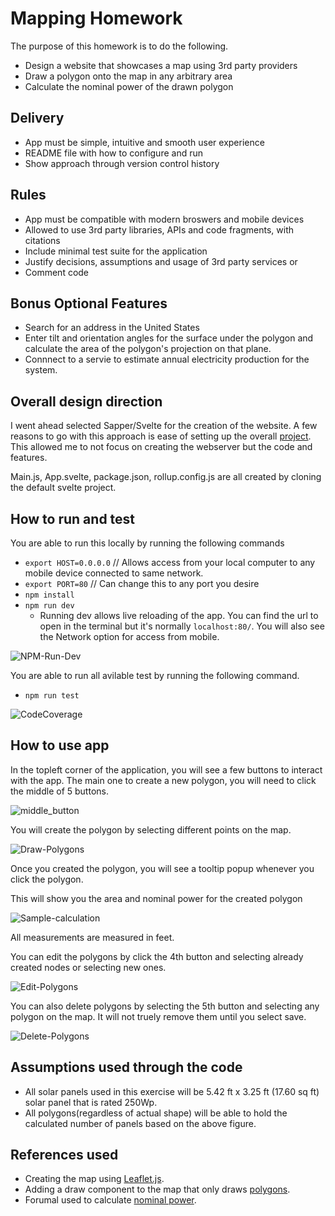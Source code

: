 # Mapping Homework

The purpose of this homework is to do the following.

- Design a website that showcases a map using 3rd party providers
- Draw a polygon onto the map in any arbitrary area
- Calculate the nominal power of the drawn polygon

## Delivery

- App must be simple, intuitive and smooth user experience
- README file with how to configure and run
- Show approach through version control history

## Rules

- App must be compatible with modern broswers and mobile devices
- Allowed to use 3rd party libraries, APIs and code fragments, with citations
- Include minimal test suite for the application
- Justify decisions, assumptions and usage of 3rd party services or
- Comment code

## Bonus Optional Features

- Search for an address in the United States
- Enter tilt and orientation angles for the surface under the polygon and calculate the area of the polygon's projection on that plane.
- Connnect to a servie to estimate annual electricity production for the system.

## Overall design direction

I went ahead selected Sapper/Svelte for the creation of the website. A few reasons to go with this approach is ease of setting up the overall [project](https://sapper.svelte.dev/docs/). This allowed me to not focus on creating the webserver but the code and features.

Main.js, App.svelte, package.json, rollup.config.js are all created by cloning the default svelte project.

## How to run and test

You are able to run this locally by running the following commands

- `export HOST=0.0.0.0` // Allows access from your local computer to any mobile device connected to same network.
- `export PORT=80` // Can change this to any port you desire
- `npm install`
- `npm run dev`
    - Running dev allows live reloading of the app. You can find the url to open in the terminal but it's normally `localhost:80/`. You will also see the Network option for access from mobile.

![NPM-Run-Dev](./assets/Npm-Run-Dev.png)

You are able to run all avilable test by running the following command.

- `npm run test`


![CodeCoverage](./assets/CodeCoverage.png)
## How to use app

In the topleft corner of the application, you will see a few buttons to interact with the app. The main one to create a new polygon, you will need to click the middle of 5 buttons.

![middle_button](./assets/Middle-buttons.png)

You will create the polygon by selecting different points on the map.

![Draw-Polygons](./assets/Draw-Polygons.png)

Once you created the polygon, you will see a tooltip popup whenever you click the polygon.

This will show you the area and nominal power for the created polygon

![Sample-calculation](./assets/Sample-Calculation.png)

All measurements are measured in feet.

You can edit the polygons by click the 4th button and selecting already created nodes or selecting new ones.

![Edit-Polygons](./assets/Edit-Polygons.png)

You can also delete polygons by selecting the 5th button and selecting any polygon on the map. It will not truely remove them until you select save.

![Delete-Polygons](./assets/Delete-Polygons.png)


## Assumptions used through the code

- All solar panels used in this exercise will be 5.42 ft x 3.25 ft (17.60 sq ft) solar panel that is rated 250Wp.
- All polygons(regardless of actual shape) will be able to hold the calculated number of panels based on the above figure.

## References used

- Creating the map using [Leaflet.js](https://leafletjs.com/reference-1.7.1.html#map-factory).
- Adding a draw component to the map that only draws [polygons](https://leaflet.github.io/Leaflet.draw/docs/leaflet-draw-latest.html).
- Forumal used to calculate [nominal power](https://myelectrical.com/notes/entryid/225/photovoltaic-pv-electrical-calculations).